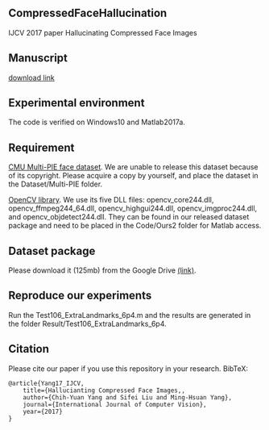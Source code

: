 ## CompressedFaceHallucination
IJCV 2017 paper Hallucinating Compressed Face Images

## Manuscript
[download link](https://drive.google.com/file/d/0B3BFPCczyQJnR2V2aU1zYnRyazA/view?usp=sharing)

## Experimental environment
The code is verified on Windows10 and Matlab2017a.

## Requirement
[CMU Multi-PIE face dataset](http://www.flintbox.com/public/project/4742/). We are unable to release this dataset because of its copyright. Please acquire a copy by yourself, and place the dataset in the Dataset/Multi-PIE folder.

[OpenCV library](http://opencv.org/). We use its five DLL files: opencv_core244.dll, opencv_ffmpeg244_64.dll, opencv_highgui244.dll, opencv_imgproc244.dll, and opencv_objdetect244.dll. They can be found in our released dataset package and need to be placed in the Code/Ours2 folder for Matlab access.

## Dataset package
Please download it (125mb) from the Google Drive [(link)](https://drive.google.com/file/d/0B3BFPCczyQJnWVFnOXhVZHh2VTg/view?usp=sharing).

## Reproduce our experiments
Run the Test106_ExtraLandmarks_6p4.m and the results are generated in the folder Result/Test106_ExtraLandmarks_6p4.

## Citation
Please cite our paper if you use this repository in your research. BibTeX:
```
@article{Yang17_IJCV,
	title={Hallucianting Compressed Face Images,,
	author={Chih-Yuan Yang and Sifei Liu and Ming-Hsuan Yang},
	journal={International Journal of Computer Vision},
	year={2017}
}
```
